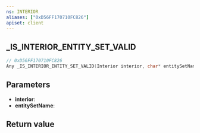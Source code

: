 ```yaml
---
ns: INTERIOR
aliases: ["0xD56FF170710FC826"]
apiset: client
---
```

## _IS_INTERIOR_ENTITY_SET_VALID

```c
// 0xD56FF170710FC826
Any _IS_INTERIOR_ENTITY_SET_VALID(Interior interior, char* entitySetName);
```


## Parameters
* **interior**:
* **entitySetName**:

## Return value